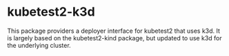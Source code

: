 # kubetest2-k3d

This package providers a deployer interface for kubetest2 that uses k3d. It is largely based on the kubetest2-kind
package, but updated to use k3d for the underlying cluster.
